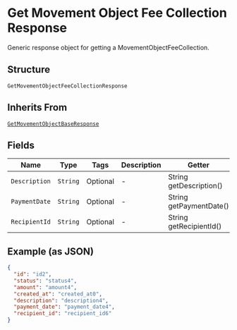 
# Get Movement Object Fee Collection Response

Generic response object for getting a MovementObjectFeeCollection.

## Structure

`GetMovementObjectFeeCollectionResponse`

## Inherits From

[`GetMovementObjectBaseResponse`](../../doc/models/get-movement-object-base-response.md)

## Fields

| Name | Type | Tags | Description | Getter | Setter |
|  --- | --- | --- | --- | --- | --- |
| `Description` | `String` | Optional | - | String getDescription() | setDescription(String description) |
| `PaymentDate` | `String` | Optional | - | String getPaymentDate() | setPaymentDate(String paymentDate) |
| `RecipientId` | `String` | Optional | - | String getRecipientId() | setRecipientId(String recipientId) |

## Example (as JSON)

```json
{
  "id": "id2",
  "status": "status4",
  "amount": "amount4",
  "created_at": "created_at0",
  "description": "description4",
  "payment_date": "payment_date4",
  "recipient_id": "recipient_id6"
}
```

